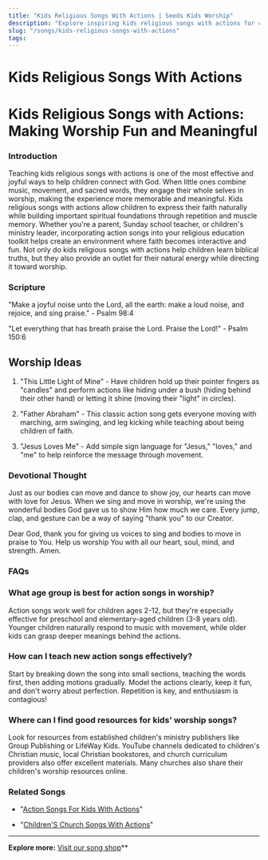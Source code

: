 ```yaml
---
title: "Kids Religious Songs With Actions | Seeds Kids Worship"
description: "Explore inspiring kids religious songs with actions for children's worship and faith development. Biblical music resources for families and ministry."
slug: "/songs/kids-religious-songs-with-actions"
tags:
---
```


# Kids Religious Songs With Actions

# Kids Religious Songs with Actions: Making Worship Fun and Meaningful

### Introduction
Teaching kids religious songs with actions is one of the most effective and joyful ways to help children connect with God. When little ones combine music, movement, and sacred words, they engage their whole selves in worship, making the experience more memorable and meaningful. Kids religious songs with actions allow children to express their faith naturally while building important spiritual foundations through repetition and muscle memory. Whether you're a parent, Sunday school teacher, or children's ministry leader, incorporating action songs into your religious education toolkit helps create an environment where faith becomes interactive and fun. Not only do kids religious songs with actions help children learn biblical truths, but they also provide an outlet for their natural energy while directing it toward worship.

### Scripture
"Make a joyful noise unto the Lord, all the earth: make a loud noise, and rejoice, and sing praise." - Psalm 98:4

"Let everything that has breath praise the Lord. Praise the Lord!" - Psalm 150:6

## Worship Ideas
1. "This Little Light of Mine" - Have children hold up their pointer fingers as "candles" and perform actions like hiding under a bush (hiding behind their other hand) or letting it shine (moving their "light" in circles).

2. "Father Abraham" - This classic action song gets everyone moving with marching, arm swinging, and leg kicking while teaching about being children of faith.

3. "Jesus Loves Me" - Add simple sign language for "Jesus," "loves," and "me" to help reinforce the message through movement.

### Devotional Thought
Just as our bodies can move and dance to show joy, our hearts can move with love for Jesus. When we sing and move in worship, we're using the wonderful bodies God gave us to show Him how much we care. Every jump, clap, and gesture can be a way of saying "thank you" to our Creator.

Dear God, thank you for giving us voices to sing and bodies to move in praise to You. Help us worship You with all our heart, soul, mind, and strength. Amen.

### FAQs

### What age group is best for action songs in worship?
Action songs work well for children ages 2-12, but they're especially effective for preschool and elementary-aged children (3-8 years old). Younger children naturally respond to music with movement, while older kids can grasp deeper meanings behind the actions.

### How can I teach new action songs effectively?
Start by breaking down the song into small sections, teaching the words first, then adding motions gradually. Model the actions clearly, keep it fun, and don't worry about perfection. Repetition is key, and enthusiasm is contagious!

### Where can I find good resources for kids' worship songs?
Look for resources from established children's ministry publishers like Group Publishing or LifeWay Kids. YouTube channels dedicated to children's Christian music, local Christian bookstores, and church curriculum providers also offer excellent materials. Many churches also share their children's worship resources online.

### Related Songs

- "[Action Songs For Kids With Actions](/songs/action-songs-for-kids-with-actions/)"

- "[Children'S Church Songs With Actions](/songs/children-s-church-songs-with-actions/)"

---

**Explore more:** [Visit our song shop](https://seedskidsworship.com/shop)**

<!-- Schema Markup -->
<script type="application/ld+json">
{
  "@context": "https://schema.org",
  "@type": "MusicRecording",
  "name": "Kids Religious Songs With Actions",
  "byArtist": {
    "@type": "MusicGroup",
    "name": "Seeds Kids Worship"
  },
  "isFamilyFriendly": true,
  "url": "https://seedskidsworship.com/songs/kids-religious-songs-with-actions/"
}
</script>